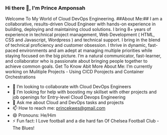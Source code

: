 ### Hi there 👋, I'm Prince Amponsah

Welcome To My World of Cloud DevOps Engineering.
##About Me:##
I am a collaborative, results-driven Cloud Engineer with hands-on experience in building, deploying and maintaining cloud solutions. I bring 8+ years of experience in technical project management, Web Development ( HTML, CSS and Javascript, Wordpress ) and technical support. I bring in the blend of technical proficiency and customer obsession. I thrive in dynamic, fast-paced environments and am adept at managing multiple priorities while staying focused on the big picture. I’m a natural communicator,  fast-learner, and collaborator who is passionate about bringing people together to achieve common goals.
Get To Know Abit More About Me:
 I’m currently working on Mulitiple Projects - Using CICD Porojects and Container Orchestrations
- 👯 I’m looking to collaborate with Cloud DevOps Engineers
- 🤔 I’m looking for help with boosting my skillset with other projects and job openings for Entry-level Cloud Devops Engineering
- 💬 Ask me about Cloud and DevOps tasks and projects
- 📫 How to reach me: <a href="mailto:princekwes@gmail.com">princekwes@gmail.com</a>
- 😄 Pronouns: He/Him
- ⚡ Fun fact: I Love football and a die hard fan Of Chelsea Football Club - The Blues!

